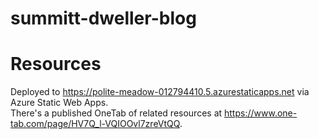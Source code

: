 # summitt-dweller-blog

# Resources

Deployed to https://polite-meadow-012794410.5.azurestaticapps.net via Azure Static Web Apps.   
There's a published OneTab of related resources at https://www.one-tab.com/page/HV7Q_l-VQIOOvl7zreVtQQ.


